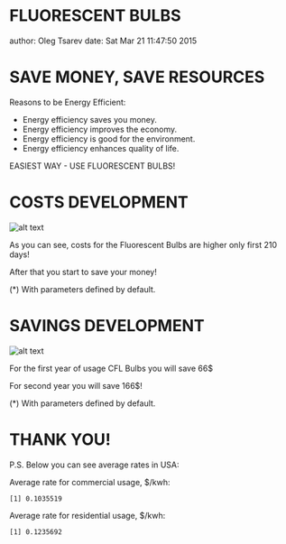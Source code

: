 
FLUORESCENT BULBS
========================================================
author: Oleg Tsarev
date: Sat Mar 21 11:47:50 2015

SAVE MONEY, SAVE RESOURCES
========================================================

Reasons to be Energy Efficient:

- Energy efficiency saves you money.
- Energy efficiency improves the economy.
- Energy efficiency is good for the environment.
- Energy efficiency enhances quality of life.

EASIEST WAY - USE FLUORESCENT BULBS!

COSTS DEVELOPMENT
========================================================
![alt text](/home/oleg/Documents/DataProducts/Bulbs/1.png)

As you can see, costs for the Fluorescent Bulbs are higher only first 210 days!

After that you start to save your money!

(*) With parameters defined by default.

SAVINGS DEVELOPMENT
========================================================
![alt text](/home/oleg/Documents/DataProducts/Bulbs/2.png)

For the first year of usage CFL Bulbs you will save 66$

For second year you will save 166$!




(*) With parameters defined by default.

THANK YOU!
========================================================

P.S. Below you can see average rates in USA:

Average rate for commercial usage, $/kwh:


```
[1] 0.1035519
```
Average rate for residential usage, $/kwh:

```
[1] 0.1235692
```

